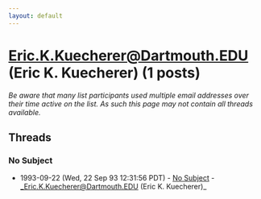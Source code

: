 ```yaml
---
layout: default
---
```


# Eric.K.Kuecherer@Dartmouth.EDU (Eric K. Kuecherer) (1 posts)

_Be aware that many list participants used multiple email addresses over their time active on the list. As such this page may not contain all threads available._

## Threads

### No Subject
+ 1993-09-22 (Wed, 22 Sep 93 12:31:56 PDT) - [No Subject](/archive/1993/09/e1d1a5666fa61663bbc52898f2cf20a3256d6ba7ba2c420a4cf9beaa09d4e5c2) - _Eric.K.Kuecherer@Dartmouth.EDU (Eric K. Kuecherer)_

